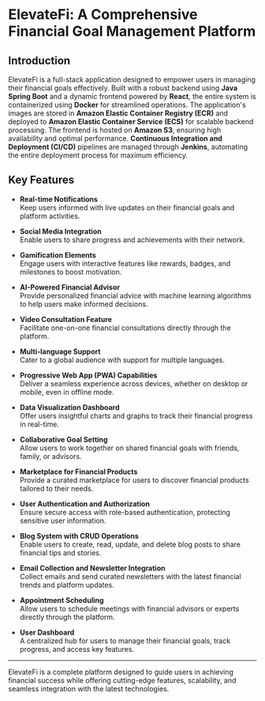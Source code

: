 # ElevateFi: A Comprehensive Financial Goal Management Platform

## Introduction

ElevateFi is a full-stack application designed to empower users in managing their financial goals effectively. Built with a robust backend using **Java Spring Boot** and a dynamic frontend powered by **React**, the entire system is containerized using **Docker** for streamlined operations. The application's images are stored in **Amazon Elastic Container Registry (ECR)** and deployed to **Amazon Elastic Container Service (ECS)** for scalable backend processing. The frontend is hosted on **Amazon S3**, ensuring high availability and optimal performance. **Continuous Integration and Deployment (CI/CD)** pipelines are managed through **Jenkins**, automating the entire deployment process for maximum efficiency.

## Key Features

- **Real-time Notifications**  
  Keep users informed with live updates on their financial goals and platform activities.
  
- **Social Media Integration**  
  Enable users to share progress and achievements with their network.

- **Gamification Elements**  
  Engage users with interactive features like rewards, badges, and milestones to boost motivation.

- **AI-Powered Financial Advisor**  
  Provide personalized financial advice with machine learning algorithms to help users make informed decisions.

- **Video Consultation Feature**  
  Facilitate one-on-one financial consultations directly through the platform.

- **Multi-language Support**  
  Cater to a global audience with support for multiple languages.

- **Progressive Web App (PWA) Capabilities**  
  Deliver a seamless experience across devices, whether on desktop or mobile, even in offline mode.

- **Data Visualization Dashboard**  
  Offer users insightful charts and graphs to track their financial progress in real-time.

- **Collaborative Goal Setting**  
  Allow users to work together on shared financial goals with friends, family, or advisors.

- **Marketplace for Financial Products**  
  Provide a curated marketplace for users to discover financial products tailored to their needs.

- **User Authentication and Authorization**  
  Ensure secure access with role-based authentication, protecting sensitive user information.

- **Blog System with CRUD Operations**  
  Enable users to create, read, update, and delete blog posts to share financial tips and stories.

- **Email Collection and Newsletter Integration**  
  Collect emails and send curated newsletters with the latest financial trends and platform updates.

- **Appointment Scheduling**  
  Allow users to schedule meetings with financial advisors or experts directly through the platform.

- **User Dashboard**  
  A centralized hub for users to manage their financial goals, track progress, and access key features.

---

ElevateFi is a complete platform designed to guide users in achieving financial success while offering cutting-edge features, scalability, and seamless integration with the latest technologies.


